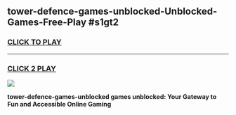 
## tower-defence-games-unblocked-Unblocked-Games-Free-Play #s1gt2
<h3>
<a href="https://us.freeplayer.one?title=tower-defence-games-unblocked&ref=9M">CLICK TO PLAY</a></h3>
<hr>

<h3>
<a href="https://us.freeplayer.one?title=tower-defence-games-unblocked&ref=9M">CLICK 2 PLAY</a>
  
</h3>

<a href="https://us.freeplayer.one?title=tower-defence-games-unblocked&ref=9M"><img src="https://clearcache.store/games.png"></a>


**tower-defence-games-unblocked games unblocked: Your Gateway to Fun and Accessible Online Gaming**

